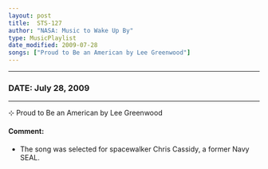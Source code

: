 ```yaml
---
layout: post
title:  STS-127
author: "NASA: Music to Wake Up By"
type: MusicPlaylist
date_modified: 2009-07-28
songs: ["Proud to Be an American by Lee Greenwood"]
---
```


----
### DATE: July 28, 2009
----
⊹ Proud to Be an American by Lee Greenwood

#### Comment:
* The song was selected for spacewalker Chris Cassidy, a former Navy SEAL.



<br/>
<center>
	<a target="_blank"
	   href="https://twitter.com/intent/tweet?hashtags=Space,NASA,Playlist,NASAWakeupCalls,SpaceProgram&text={{ page.author}}, '{{ page.songs.first }}' {{ page.title }}, {{ page.date | date: '%B %d, %Y' }}. {{ site.url }}{{ page.url }} @nasawakeupcalls">
	   <i class="fab fa-twitter" alt="Tweet this page" style="font-size: 1.3em;"></i>
	</a>
	&nbsp; 	<i class="fas fa-user-astronaut" style="font-size: 1.5em;"></i> &nbsp;
    <a type="amzn" search="'Proud to Be an American by Lee Greenwood'" category="popular music">
        <i class="fab fa-amazon" style="font-size: 1.3em;"></i>
    </a>
</center>
